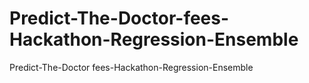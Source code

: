 # Predict-The-Doctor-fees-Hackathon-Regression-Ensemble
Predict-The-Doctor fees-Hackathon-Regression-Ensemble

